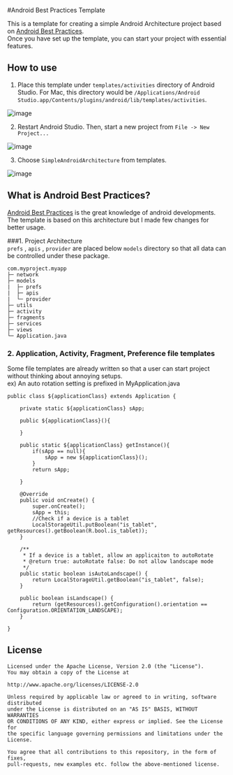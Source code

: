 #Android Best Practices Template

This is a template for creating a simple Android Architecture project based on [Android Best Practices](https://github.com/futurice/android-best-practices).  
Once you have set up the template, you can start your project with essential features.

## How to use
1. Place this template under `templates/activities` directory of Android Studio.
For Mac, this directory would be `/Applications/Android Studio.app/Contents/plugins/android/lib/templates/activities`.

![image](https://github.com/tomoima525/AndroidBestPracticesTemplate/blob/master/terminal.png?raw=true)


2. Restart Android Studio. Then, start a new project from `File -> New Project...`

![image](https://github.com/tomoima525/AndroidBestPracticesTemplate/blob/master/directory.png?raw=true)


3. Choose `SimpleAndroidArchitecture` from templates.

![image](https://github.com/tomoima525/AndroidBestPracticesTemplate/blob/master/templates.png?raw=true)


## What is Android Best Practices?

[Android Best Practices](https://github.com/futurice/android-best-practices) is the great knowledge of android developments. The template is based on this architecture but I made few changes for better usage.

###1. Project Architecture  
`prefs` , `apis` , `provider` are placed below `models` directory so that all data can be controlled under these package. 

```
com.myproject.myapp
├─ network
├─ models
|  ├─ prefs
|  ├─ apis
|  └─ provider
├─ utils
├─ activity
├─ fragments
├─ services
├─ views
└─ Application.java 
```

### 2. Application, Activity, Fragment, Preference file templates 

Some file templates are already written so that a user can start project without thinking about annoying setups.   
ex) An auto rotation setting is prefixed in MyApplication.java

```
public class ${applicationClass} extends Application {

    private static ${applicationClass} sApp;

    public ${applicationClass}(){

    }

    public static ${applicationClass} getInstance(){
        if(sApp == null){
            sApp = new ${applicationClass}();
        }
        return sApp;

    }

    @Override
    public void onCreate() {
        super.onCreate();
        sApp = this;
        //Check if a device is a tablet
        LocalStorageUtil.putBoolean("is_tablet", getResources().getBoolean(R.bool.is_tablet));        
    }

    /**
     * If a device is a tablet, allow an applicaiton to autoRotate 
     * @return true: autoRotate false: Do not allow landscape mode  
     */
    public static boolean isAutoLandscape() {
        return LocalStorageUtil.getBoolean("is_tablet", false);
    }

    public boolean isLandscape() {
        return (getResources().getConfiguration().orientation == Configuration.ORIENTATION_LANDSCAPE);
    }

}
```

## License

```
Licensed under the Apache License, Version 2.0 (the "License"). 
You may obtain a copy of the License at

http://www.apache.org/licenses/LICENSE-2.0

Unless required by applicable law or agreed to in writing, software distributed
under the License is distributed on an "AS IS" BASIS, WITHOUT WARRANTIES
OR CONDITIONS OF ANY KIND, either express or implied. See the License for
the specific language governing permissions and limitations under the License.

You agree that all contributions to this repository, in the form of fixes, 
pull-requests, new examples etc. follow the above-mentioned license.
```

